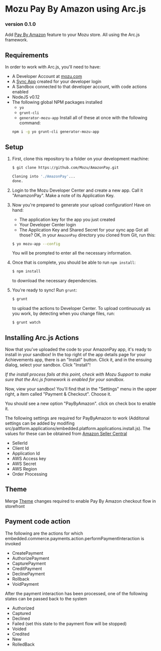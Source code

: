 # Mozu Pay By Amazon using Arc.js
### version 0.1.0

Add [Pay By Amazon](https://payments.amazon.com/home) feature to your Mozu store. All using the Arc.js framework.

## Requirements

In order to work with Arc.js, you'll need to have:

 - A Developer Account at [mozu.com](http://mozu.com/login)
 - A [Sync App](https://github.com/Mozu/generator-mozu-app/blob/master/docs/sync-app.md) created for your developer login
 - A Sandbox connected to that developer account, with code actions enabled
 - NodeJS v0.12
 - The following global NPM packages installed
    - `yo`
    - `grunt-cli`
    - `generator-mozu-app`
   Install all of these at once with the following command:
   ```sh
   npm i -g yo grunt-cli generator-mozu-app
   ```

## Setup

1. First, clone this repository to a folder on your development machine:
   ```sh
   $ git clone https://github.com/Mozu/AmazonPay.git
   
   Cloning into './AmazonPay'...
   done.
   ```

2. Login to the Mozu Developer Center and create a new app. Call it "AmamzonPay". Make a note of its Application Key.

3. Now you're prepared to generate your upload configuration! Have on hand:
    - The application key for the app you just created
    - Your Developer Center login
    - The Application Key and Shared Secret for your sync app
   Got all those? OK, in your `AmazonPay` directory you cloned from Git, run this:
   ```sh
   $ yo mozu-app --config
   ```
   You will be prompted to enter all the necessary information.

4. Once that is complete, you should be able to run `npm install`:
   ```sh
   $ npm install
   ```
   to download the necessary dependencies.

5. You're ready to sync! Run `grunt`:
   ```sh
   $ grunt
   ```
   to upload the actions to Developer Center. To upload continuously as you work, by detecting when you change files, run:
   ```sh
   $ grunt watch
   ```

## Installing Arc.js Actions

Now that you've uploaded the code to your AmazonPay app, it's ready to install in your sandbox! In the top right of the app details page for your Achievements app, there is an "Install" button. Click it, and in the ensuing dialog, select your sandbox. Click "Install"!

*If the install process fails at this point, check with Mozu Support to make sure that the Arc.js framework is enabled for your sandbox.*

Now, view your sandbox! You'll find that in the "Settings" menu in the upper right, a item called "Payment & Checkout". Choose it.

You should see a new option "PayByAmazon". click on check box to enable it.

The following settings are required for PayByAmazon to work (Additonal settings can be added by modifing src/paltform.applications/embedded.platform.applications.install.js). The values for these can be obtained from [Amazon Seller Central](https://sellercentral.amazon.com/)
- SellerId
- Client Id
- Application Id
- AWS Access key
- AWS Secret
- AWS Region
- Order Processing

## Theme

Merge [Theme](https://github.com/Mozu/core-theme-preview/tree/amazonpay-checkout) changes required to enable Pay By Amazon checkout flow in storefront


## Payment code action

The following are the actions for which embedded.commerce.payments.action.performPaymentInteraction is invoked
- CreatePayment
- AuthorizePayment
- CapturePayment
- CreditPayment
- DeclinePayment
- Rollback
- VoidPayment

After the payment interaction has been processed, one of the following states can be passed back to the system
- Authorized
- Captured
- Declined
- Failed (set this state to the payment flow will be stopped)
- Voided
- Credited
- New
- RolledBack
